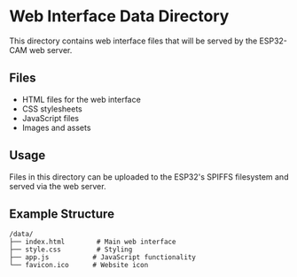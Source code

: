 # Web Interface Data Directory

This directory contains web interface files that will be served by the ESP32-CAM web server.

## Files
- HTML files for the web interface
- CSS stylesheets
- JavaScript files
- Images and assets

## Usage
Files in this directory can be uploaded to the ESP32's SPIFFS filesystem and served via the web server.

## Example Structure
```
/data/
├── index.html        # Main web interface
├── style.css         # Styling
├── app.js           # JavaScript functionality
└── favicon.ico      # Website icon
```
